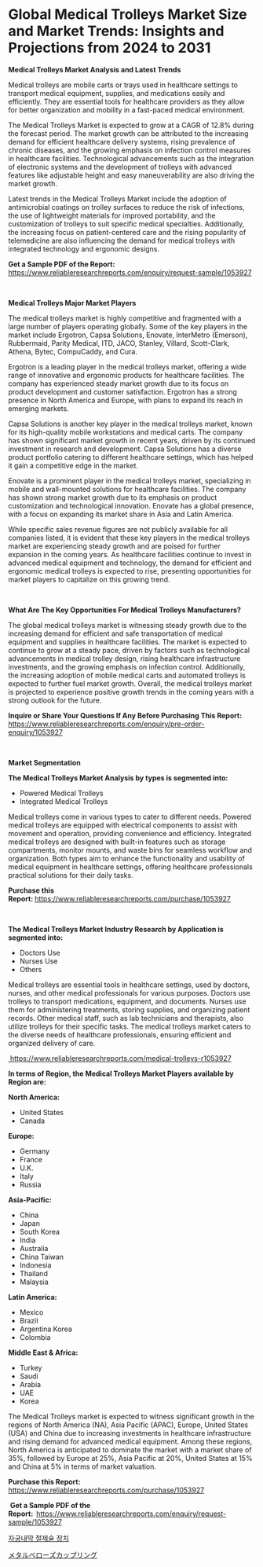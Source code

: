 <p><h1>Global Medical Trolleys Market Size and Market Trends: Insights and Projections from 2024 to 2031</h1></p><p><strong>Medical Trolleys Market Analysis and Latest Trends</strong></p>
<p><p>Medical trolleys are mobile carts or trays used in healthcare settings to transport medical equipment, supplies, and medications easily and efficiently. They are essential tools for healthcare providers as they allow for better organization and mobility in a fast-paced medical environment.</p><p>The Medical Trolleys Market is expected to grow at a CAGR of 12.8% during the forecast period. The market growth can be attributed to the increasing demand for efficient healthcare delivery systems, rising prevalence of chronic diseases, and the growing emphasis on infection control measures in healthcare facilities. Technological advancements such as the integration of electronic systems and the development of trolleys with advanced features like adjustable height and easy maneuverability are also driving the market growth.</p><p>Latest trends in the Medical Trolleys Market include the adoption of antimicrobial coatings on trolley surfaces to reduce the risk of infections, the use of lightweight materials for improved portability, and the customization of trolleys to suit specific medical specialties. Additionally, the increasing focus on patient-centered care and the rising popularity of telemedicine are also influencing the demand for medical trolleys with integrated technology and ergonomic designs.</p></p>
<p><strong>Get a Sample PDF of the Report:&nbsp;</strong> <a href="https://www.reliableresearchreports.com/enquiry/request-sample/1053927">https://www.reliableresearchreports.com/enquiry/request-sample/1053927</a></p>
<p>&nbsp;</p>
<p><strong>Medical Trolleys Major Market Players</strong></p>
<p><p>The medical trolleys market is highly competitive and fragmented with a large number of players operating globally. Some of the key players in the market include Ergotron, Capsa Solutions, Enovate, InterMetro (Emerson), Rubbermaid, Parity Medical, ITD, JACO, Stanley, Villard, Scott-Clark, Athena, Bytec, CompuCaddy, and Cura.</p><p>Ergotron is a leading player in the medical trolleys market, offering a wide range of innovative and ergonomic products for healthcare facilities. The company has experienced steady market growth due to its focus on product development and customer satisfaction. Ergotron has a strong presence in North America and Europe, with plans to expand its reach in emerging markets.</p><p>Capsa Solutions is another key player in the medical trolleys market, known for its high-quality mobile workstations and medical carts. The company has shown significant market growth in recent years, driven by its continued investment in research and development. Capsa Solutions has a diverse product portfolio catering to different healthcare settings, which has helped it gain a competitive edge in the market.</p><p>Enovate is a prominent player in the medical trolleys market, specializing in mobile and wall-mounted solutions for healthcare facilities. The company has shown strong market growth due to its emphasis on product customization and technological innovation. Enovate has a global presence, with a focus on expanding its market share in Asia and Latin America.</p><p>While specific sales revenue figures are not publicly available for all companies listed, it is evident that these key players in the medical trolleys market are experiencing steady growth and are poised for further expansion in the coming years. As healthcare facilities continue to invest in advanced medical equipment and technology, the demand for efficient and ergonomic medical trolleys is expected to rise, presenting opportunities for market players to capitalize on this growing trend.</p></p>
<p>&nbsp;</p>
<p><strong>What Are The Key Opportunities For Medical Trolleys Manufacturers?</strong></p>
<p><p>The global medical trolleys market is witnessing steady growth due to the increasing demand for efficient and safe transportation of medical equipment and supplies in healthcare facilities. The market is expected to continue to grow at a steady pace, driven by factors such as technological advancements in medical trolley design, rising healthcare infrastructure investments, and the growing emphasis on infection control. Additionally, the increasing adoption of mobile medical carts and automated trolleys is expected to further fuel market growth. Overall, the medical trolleys market is projected to experience positive growth trends in the coming years with a strong outlook for the future.</p></p>
<p><strong>Inquire or Share Your Questions If Any Before Purchasing This Report:</strong> <a href="https://www.reliableresearchreports.com/enquiry/pre-order-enquiry/1053927">https://www.reliableresearchreports.com/enquiry/pre-order-enquiry/1053927</a></p>
<p>&nbsp;</p>
<p><strong>Market Segmentation</strong></p>
<p><strong>The Medical Trolleys Market Analysis by types is segmented into:</strong></p>
<p><ul><li>Powered Medical Trolleys</li><li>Integrated Medical Trolleys</li></ul></p>
<p><p>Medical trolleys come in various types to cater to different needs. Powered medical trolleys are equipped with electrical components to assist with movement and operation, providing convenience and efficiency. Integrated medical trolleys are designed with built-in features such as storage compartments, monitor mounts, and waste bins for seamless workflow and organization. Both types aim to enhance the functionality and usability of medical equipment in healthcare settings, offering healthcare professionals practical solutions for their daily tasks.</p></p>
<p><strong>Purchase this Report:&nbsp;</strong><a href="https://www.reliableresearchreports.com/purchase/1053927">https://www.reliableresearchreports.com/purchase/1053927</a></p>
<p>&nbsp;</p>
<p><strong>The Medical Trolleys Market Industry Research by Application is segmented into:</strong></p>
<p><ul><li>Doctors Use</li><li>Nurses Use</li><li>Others</li></ul></p>
<p><p>Medical trolleys are essential tools in healthcare settings, used by doctors, nurses, and other medical professionals for various purposes. Doctors use trolleys to transport medications, equipment, and documents. Nurses use them for administering treatments, storing supplies, and organizing patient records. Other medical staff, such as lab technicians and therapists, also utilize trolleys for their specific tasks. The medical trolleys market caters to the diverse needs of healthcare professionals, ensuring efficient and organized delivery of care.</p></p>
<p><a href="https://www.reliableresearchreports.com/medical-trolleys-r1053927">&nbsp;https://www.reliableresearchreports.com/medical-trolleys-r1053927</a></p>
<p><strong>In terms of Region, the Medical Trolleys Market Players available by Region are:</strong></p>
<p>
    <p> <strong> North America: </strong>
        <ul>
            <li>United States</li>
            <li>Canada</li>
        </ul>
        </p> 
    <p> <strong> Europe: </strong>
        <ul>
            <li>Germany</li>
            <li>France</li>
            <li>U.K.</li>
            <li>Italy</li>
            <li>Russia</li>
        </ul>
        </p> 
    <p> <strong> Asia-Pacific: </strong>
        <ul>
            <li>China</li>
            <li>Japan</li>
            <li>South Korea</li>
            <li>India</li>
            <li>Australia</li>
            <li>China Taiwan</li>
            <li>Indonesia</li>
            <li>Thailand</li>
            <li>Malaysia</li>
        </ul>
        </p> 
    <p> <strong> Latin America: </strong>
        <ul>
            <li>Mexico</li>
            <li>Brazil</li>
            <li>Argentina Korea</li>
            <li>Colombia</li>
        </ul>
        </p> 
    <p> <strong> Middle East & Africa: </strong>
        <ul>
            <li>Turkey</li>
            <li>Saudi</li>
            <li>Arabia</li>
            <li>UAE</li>
            <li>Korea</li>
        </ul>
    </p>
    </p>
<p><p>The Medical Trolleys market is expected to witness significant growth in the regions of North America (NA), Asia Pacific (APAC), Europe, United States (USA) and China due to increasing investments in healthcare infrastructure and rising demand for advanced medical equipment. Among these regions, North America is anticipated to dominate the market with a market share of 35%, followed by Europe at 25%, Asia Pacific at 20%, United States at 15% and China at 5% in terms of market valuation.</p></p>
<p><strong>Purchase this Report: </strong><a href="https://www.reliableresearchreports.com/purchase/1053927">https://www.reliableresearchreports.com/purchase/1053927</a></p>
<p>&nbsp;<strong>Get a Sample PDF of the Report:&nbsp;&nbsp;</strong><a href="https://www.reliableresearchreports.com/enquiry/request-sample/1053927">https://www.reliableresearchreports.com/enquiry/request-sample/1053927</a></p>
<p><strong></strong></p>
<p><p><a href="https://medium.com/@wheelgg5674537/%EC%9E%90%EA%B6%81%EB%82%B4%EB%A7%89%EC%86%8C%EC%9E%91%EC%88%A0-%EC%9E%A5%EB%B9%84-%EC%8B%9C%EC%9E%A5-%EC%8B%9C%EC%9E%A5-%EC%A0%90%EC%9C%A0%EC%9C%A8-%EC%8B%9C%EC%9E%A5-%EB%8F%99%ED%96%A5-%EB%B0%8F-%EB%AF%B8%EB%9E%98-%EC%84%B1%EC%9E%A5%EC%9D%84-%ED%83%90%EC%83%89-%EC%A4%91-35bef8b3ce6d">자궁내막 절제술 장치</a></p><p><a href="https://github.com/schmahlson/Market-Research-Report-List-1/blob/main/508697448770.md">メタルベローズカップリング</a></p></p>